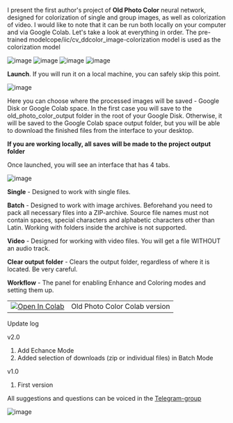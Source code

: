 I present the first author's project of **Old Photo Color** neural network, designed for colorization of single and group images, as well as colorization of video. I would like to note that it can be run both locally on your computer and via Google Colab. Let's take a look at everything in order.
The pre-trained modelcope/iic/cv_ddcolor_image-colorization model is used as the colorization model

![image](https://github.com/user-attachments/assets/fae3c145-f80e-4e12-b3a8-a2c60b0894a6)
![image](https://github.com/user-attachments/assets/d0d078d0-ef3e-4723-bbe2-e0a2a9b098db)
![image](https://github.com/user-attachments/assets/95314c42-b7c3-4f20-98e9-8594bf3c5cfb)
![image](https://github.com/user-attachments/assets/a0a7273c-7f6a-470d-abef-02c0bc540815)


**Launch**. If you will run it on a local machine, you can safely skip this point.

![image](https://github.com/user-attachments/assets/e35fbc48-1b5f-4b56-a137-5045614ed60a)

Here you can choose where the processed images will be saved - Google Disk or Google Colab space. In the first case you will save to the old_photo_color_output folder in the root of your Google Disk. Otherwise, it will be saved to the Google Colab space output folder, but you will be able to download the finished files from the interface to your desktop.

**If you are working locally, all saves will be made to the project output folder**

Once launched, you will see an interface that has 4 tabs.

![image](https://github.com/user-attachments/assets/b0eb6257-0903-4193-b41a-4d2356bb81cd)


**Single** - Designed to work with single files.

**Batch** - Designed to work with image archives. Beforehand you need to pack all necessary files into a ZIP-archive. Source file names must not contain spaces, special characters and alphabetic characters other than Latin. Working with folders inside the archive is not supported.

**Video** - Designed for working with video files. You will get a file WITHOUT an audio track.

**Clear output folder** - Clears the output folder, regardless of where it is located. Be very careful.

**Workflow** - The panel for enabling Enhance and Coloring modes and setting them up.

<table>
  <tr>
    <td><a href="https://colab.research.google.com/github/shaitanzx/old_photo_color/blob/main/old_photo_color.ipynb" rel="nofollow"><img src="https://colab.research.google.com/assets/colab-badge.svg" alt="Open In Colab" data-canonical-src="https://colab.research.google.com/assets/colab-badge.svg"></a></td><td>Old Photo Color Colab version</td>
  </tr>
</table>

Update log

v2.0
1. Add Echance Mode
2. Added selection of downloads (zip or individual files) in Batch Mode

v1.0
1. First version

All suggestions and questions can be voiced in the [Telegram-group](https://t.me/+xlhhGmrz9SlmYzg6)

![image](https://github.com/user-attachments/assets/5cf86b6d-e378-4d85-aed1-c48920b6c107)
